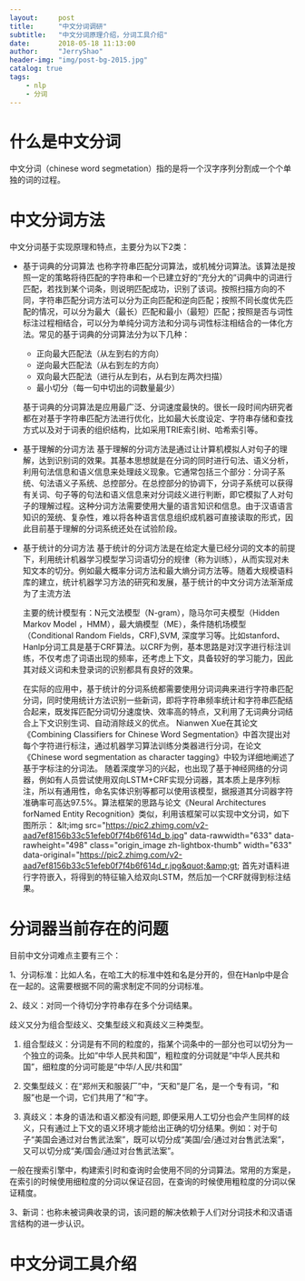 ```yaml
---
layout:     post
title:      "中文分词调研"
subtitle:   "中文分词原理介绍，分词工具介绍"
date:       2018-05-18 11:13:00
author:     "JerryShao"
header-img: "img/post-bg-2015.jpg"
catalog: true
tags:
    - nlp
    - 分词
---
```


# 什么是中文分词
中文分词（chinese word segmetation）指的是将一个汉字序列分割成一个个单独的词的过程。

# 中文分词方法
中文分词基于实现原理和特点，主要分为以下2类：
* 基于词典的分词算法
  也称字符串匹配分词算法，或机械分词算法。该算法是按照一定的策略将待匹配的字符串和一个已建立好的“充分大的”词典中的词进行匹配，若找到某个词条，则说明匹配成功，识别了该词。按照扫描方向的不同，字符串匹配分词方法可以分为正向匹配和逆向匹配；按照不同长度优先匹配的情况，可以分为最大（最长）匹配和最小（最短）匹配；按照是否与词性标注过程相结合，可以分为单纯分词方法和分词与词性标注相结合的一体化方法。常见的基于词典的分词算法分为以下几种：
  * 正向最大匹配法（从左到右的方向）
  * 逆向最大匹配法（从右到左的方向）
  * 双向最大匹配法（进行从左到右，从右到左两次扫描）
  * 最小切分（每一句中切出的词数量最少）

  基于词典的分词算法是应用最广泛、分词速度最快的。很长一段时间内研究者都在对基于字符串匹配方法进行优化，比如最大长度设定、字符串存储和查找方式以及对于词表的组织结构，比如采用TRIE索引树、哈希索引等。

* 基于理解的分词方法
  基于理解的分词方法是通过让计算机模拟人对句子的理解，达到识别词的效果。其基本思想就是在分词的同时进行句法、语义分析，利用句法信息和语义信息来处理歧义现象。它通常包括三个部分：分词子系统、句法语义子系统、总控部分。在总控部分的协调下，分词子系统可以获得有关词、句子等的句法和语义信息来对分词歧义进行判断，即它模拟了人对句子的理解过程。这种分词方法需要使用大量的语言知识和信息。由于汉语语言知识的笼统、复杂性，难以将各种语言信息组织成机器可直接读取的形式，因此目前基于理解的分词系统还处在试验阶段。

* 基于统计的分词方法
  基于统计的分词方法是在给定大量已经分词的文本的前提下，利用统计机器学习模型学习词语切分的规律（称为训练），从而实现对未知文本的切分。例如最大概率分词方法和最大熵分词方法等。随着大规模语料库的建立，统计机器学习方法的研究和发展，基于统计的中文分词方法渐渐成为了主流方法

  主要的统计模型有：N元文法模型（N-gram），隐马尔可夫模型（Hidden Markov Model ，HMM），最大熵模型（ME），条件随机场模型（Conditional Random Fields，CRF),SVM, 深度学习等。比如stanford、Hanlp分词工具是基于CRF算法。以CRF为例，基本思路是对汉字进行标注训练，不仅考虑了词语出现的频率，还考虑上下文，具备较好的学习能力，因此其对歧义词和未登录词的识别都具有良好的效果。

  在实际的应用中，基于统计的分词系统都需要使用分词词典来进行字符串匹配分词，同时使用统计方法识别一些新词，即将字符串频率统计和字符串匹配结合起来，既发挥匹配分词切分速度快、效率高的特点，又利用了无词典分词结合上下文识别生词、自动消除歧义的优点。
  Nianwen Xue在其论文《Combining Classifiers for Chinese Word Segmentation》中首次提出对每个字符进行标注，通过机器学习算法训练分类器进行分词，在论文《Chinese word segmentation as character tagging》中较为详细地阐述了基于字标注的分词法。
  随着深度学习的兴起，也出现了基于神经网络的分词器，例如有人员尝试使用双向LSTM+CRF实现分词器，其本质上是序列标注，所以有通用性，命名实体识别等都可以使用该模型，据报道其分词器字符准确率可高达97.5%。算法框架的思路与论文《Neural Architectures forNamed Entity Recognition》类似，利用该框架可以实现中文分词，如下图所示：
&amp;lt;img src=&quot;https://pic2.zhimg.com/v2-aad7ef8156b33c51efeb0f7f4b6f614d_b.jpg&quot; data-rawwidth=&quot;633&quot; data-rawheight=&quot;498&quot; class=&quot;origin_image zh-lightbox-thumb&quot; width=&quot;633&quot; data-original=&quot;https://pic2.zhimg.com/v2-aad7ef8156b33c51efeb0f7f4b6f614d_r.jpg&quot;&amp;gt;
首先对语料进行字符嵌入，将得到的特征输入给双向LSTM，然后加一个CRF就得到标注结果。
 
# 分词器当前存在的问题

目前中文分词难点主要有三个：

1、分词标准：比如人名，在哈工大的标准中姓和名是分开的，但在Hanlp中是合在一起的。这需要根据不同的需求制定不同的分词标准。

2、歧义：对同一个待切分字符串存在多个分词结果。

歧义又分为组合型歧义、交集型歧义和真歧义三种类型。

1) 组合型歧义：分词是有不同的粒度的，指某个词条中的一部分也可以切分为一个独立的词条。比如“中华人民共和国”，粗粒度的分词就是“中华人民共和国”，细粒度的分词可能是“中华/人民/共和国”

2) 交集型歧义：在“郑州天和服装厂”中，“天和”是厂名，是一个专有词，“和服”也是一个词，它们共用了“和”字。

3) 真歧义：本身的语法和语义都没有问题, 即便采用人工切分也会产生同样的歧义，只有通过上下文的语义环境才能给出正确的切分结果。例如：对于句子“美国会通过对台售武法案”，既可以切分成“美国/会/通过对台售武法案”，又可以切分成“美/国会/通过对台售武法案”。

一般在搜索引擎中，构建索引时和查询时会使用不同的分词算法。常用的方案是，在索引的时候使用细粒度的分词以保证召回，在查询的时候使用粗粒度的分词以保证精度。

3、新词：也称未被词典收录的词，该问题的解决依赖于人们对分词技术和汉语语言结构的进一步认识。


# 中文分词工具介绍
